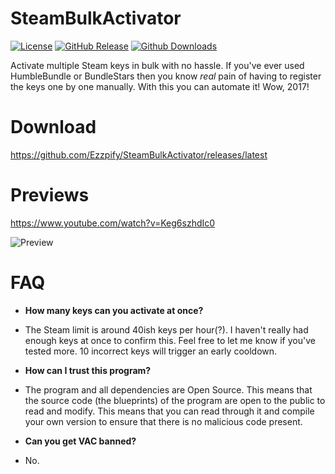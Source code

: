 # SteamBulkActivator

[![License](https://img.shields.io/github/license/Ezzpify/SteamBulkActivator.svg?label=License&maxAge=86400)](./LICENSE)
[![GitHub Release](https://img.shields.io/github/release/Ezzpify/SteamBulkActivator.svg?label=Latest&maxAge=60)](https://github.com/Ezzpify/SteamBulkActivator/releases/latest)
[![Github Downloads](https://img.shields.io/github/downloads/Ezzpify/SteamBulkActivator/latest/total.svg?label=Downloads&maxAge=60)](https://github.com/Ezzpify/SteamBulkActivator/releases/latest)

Activate multiple Steam keys in bulk with no hassle. If you've ever used HumbleBundle or BundleStars then you know *real* pain of having to register the keys one by one manually. With this you can automate it! Wow, 2017!

# Download

https://github.com/Ezzpify/SteamBulkActivator/releases/latest

# Previews

https://www.youtube.com/watch?v=Keg6szhdIc0

![Preview](https://i.imgur.com/NxwEsAx.gif)

# FAQ

* **How many keys can you activate at once?**
 * The Steam limit is around 40ish keys per hour(?). I haven't really had enough keys at once to confirm this. Feel free to let me know if you've tested more. 10 incorrect keys will trigger an early cooldown.
 
* **How can I trust this program?**
 * The program and all dependencies are Open Source. This means that the source code (the blueprints) of the program are open to the public to read and modify. This means that you can read through it and compile your own version to ensure that there is no malicious code present.
 
* **Can you get VAC banned?**
 * No.

